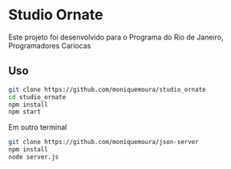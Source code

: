 # Studio Ornate
Este projeto foi desenvolvido para o Programa do Rio de Janeiro, Programadores Cariocas

## Uso

```bash
git clone https://github.com/moniquemoura/studio_ornate
cd studio_ornate
npm install
npm start
```

Em outro terminal
```bash
git clone https://github.com/moniquemoura/json-server
npm install
node server.js
```
